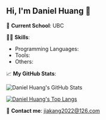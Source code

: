 ## Hi, I'm Daniel Huang 👋

🏫 **Current School**: UBC

👨‍💻 **Skills**:
- Programming Languages: 
- Tools: 
- Others: 

📈 **My GitHub Stats**:

![Daniel Huang's GitHub Stats](https://github-readme-stats.vercel.app/api?username=DanielHuangjiakang&show_icons=true&count_private=true&theme=radical)

[![Daniel Huang's Top Langs](https://github-readme-stats.vercel.app/api/top-langs/?username=DanielHuangjiakang&layout=compact)](https://github.com/anuraghazra/github-readme-stats)

🔗 **Contact me**: jiakang2022@126.com

<!--
**DanielHuangjiakang/DanielHuangjiakang** is a ✨ _special_ ✨ repository because its `README.md` (this file) appears on your GitHub profile.

Here are some ideas to get you started:

- 🔭 I’m currently working on ...
- 🌱 I’m currently learning ...
- 👯 I’m looking to collaborate on ...
- 🤔 I’m looking for help with ...
- 💬 Ask me about ...
- 📫 How to reach me: ...
- 😄 Pronouns: ...
- ⚡ Fun fact: ...
-->
